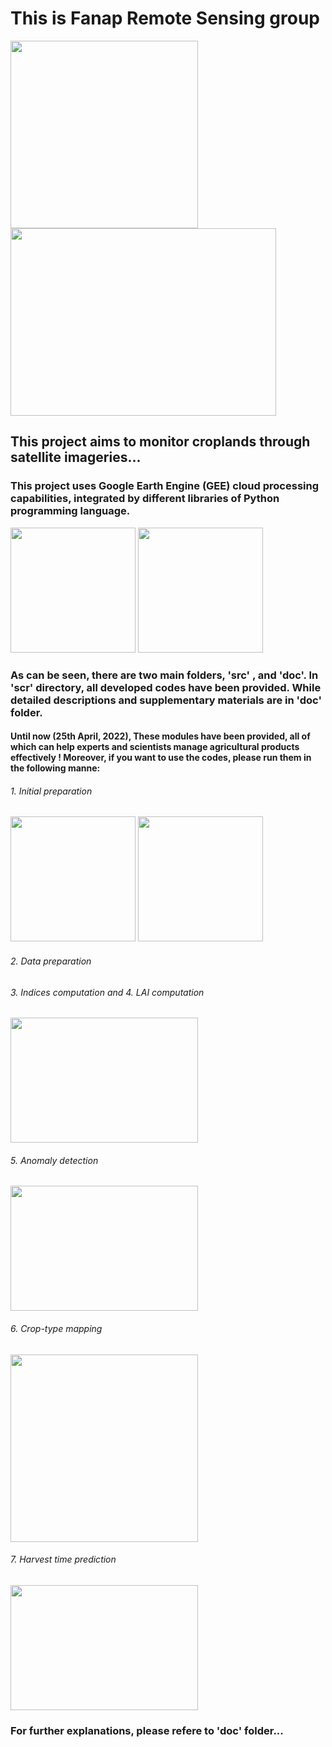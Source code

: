 # This is Fanap Remote Sensing group


<img src="https://user-images.githubusercontent.com/34648501/165074079-1829651f-a686-4d65-99f0-b25860ed1d39.jpg" width="300" height="300"/> <img src="https://user-images.githubusercontent.com/34648501/165074750-7f521139-5115-40c4-aaee-2c974080e1aa.jpg" width="425" height="300"/>



## This project aims to monitor croplands through satellite imageries...


### This project uses Google Earth Engine (GEE) cloud processing capabilities, integrated by different libraries of Python programming language.


<img src="https://user-images.githubusercontent.com/34648501/165079936-66139bf9-72b1-4968-8b98-274da46a8607.png" width="200" height="200"/> <img src="https://user-images.githubusercontent.com/34648501/165079954-d3543285-1965-4018-ac68-d1ebad83bf4c.png" width="200" height="200"/>


### As can be seen, there are two main folders, 'src' , and 'doc'. In 'scr' directory, all developed codes have been provided. While detailed descriptions and supplementary materials are in 'doc' folder.

#### Until now (25th April, 2022), These modules have been provided, all of which can help experts and scientists manage agricultural products effectively ! Moreover, if you want to use the codes, please run them in the following manne:

###### 1. Initial preparation

<img src="https://user-images.githubusercontent.com/34648501/165078807-6af5909f-510e-4a46-b2be-879eb5cb3c29.jpg" width="200" height="200"/> <img src="https://user-images.githubusercontent.com/34648501/165079209-0998b90e-3a1b-458b-b58c-ae4b24226cdb.png" width="200" height="200"/>

###### 2. Data preparation
###### 3. Indices computation and 4. LAI computation

<img src="https://user-images.githubusercontent.com/34648501/165081138-c4544f04-be20-4dc5-92b1-fb446bb0e247.JPG" width="300" height="200"/>

###### 5. Anomaly detection

<img src="https://user-images.githubusercontent.com/34648501/165080642-73138969-598b-4efa-a916-3361d45b3514.JPG" width="300" height="200"/>

###### 6. Crop-type mapping

<img src="https://user-images.githubusercontent.com/34648501/165080908-f76d9481-cc99-46ee-9f10-f4c0c0f77b6d.JPG" width="300" height="300"/>

###### 7. Harvest time prediction

<img src="https://user-images.githubusercontent.com/34648501/165082551-7a63a2d8-6c01-45d5-8fab-99f63f11a5d0.JPG" width="300" height="200"/>

### For further explanations, please refere to 'doc' folder...
